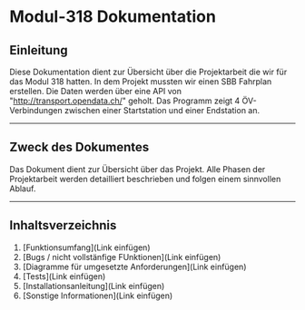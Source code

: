 Modul-318 Dokumentation
============
## Einleitung
Diese Dokumentation dient zur Übersicht über die Projektarbeit die wir für das Modul 318 hatten. In dem Projekt mussten wir einen SBB Fahrplan erstellen.
Die Daten werden über eine API von "http://transport.opendata.ch/" geholt.
Das Programm zeigt 4 ÖV-Verbindungen zwischen einer Startstation und einer Endstation an.

---
## Zweck des Dokumentes

Das Dokument dient zur Übersicht über das Projekt.
Alle Phasen der Projektarbeit werden detailliert beschrieben und folgen einem sinnvollen Ablauf.

---

## Inhaltsverzeichnis
1. [Funktionsumfang](Link einfügen)
2. [Bugs / nicht vollstänfige FUnktionen](Link einfügen)
3. [Diagramme für umgesetzte Anforderungen](Link einfügen)
4. [Tests](Link einfügen)
5. [Installationsanleitung](Link einfügen)
6. [Sonstige Informationen](Link einfügen)